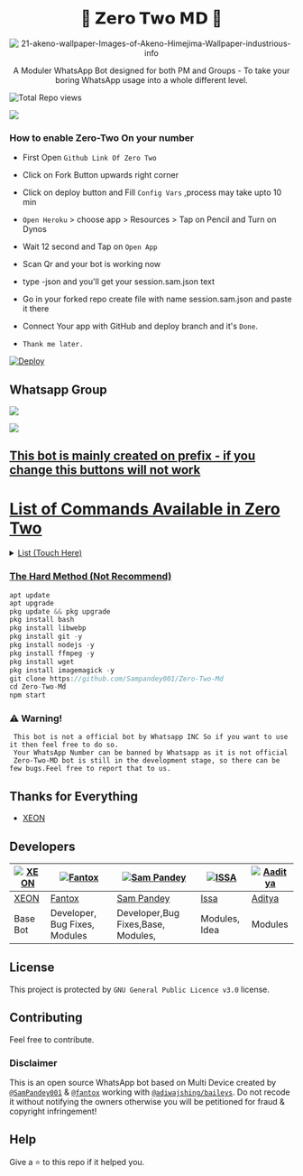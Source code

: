 <h1 align="center">🍭 𝗭𝗲𝗿𝗼 𝗧𝘄𝗼 𝗠𝗗 🍭<br></h1>
<p align="center">
  <img src="https://wallpapercave.com/uwp/uwp2350296.jpeg" alt="21-akeno-wallpaper-Images-of-Akeno-Himejima-Wallpaper-industrious-info" />
</p>

<p align="center"> 
  A Moduler WhatsApp Bot designed for both PM and Groups - To take your boring WhatsApp usage into a whole different level.
  
![Total Repo views](https://gpvc.arturio.dev/sampandey001)
  
![](https://github-readme-stats.vercel.app/api/pin/?username=sampandey001&repo=zero-two-md&theme=dark)
                                                                                                                                             
### How to enable Zero-Two On your number
-   First Open `Github Link Of Zero Two`
-  Click on Fork Button upwards right corner
-  Click on deploy button and Fill `Config Vars` ,process may take upto 10 min
- `Open Heroku` > choose app > Resources > Tap on Pencil and Turn on Dynos
-  Wait 12 second and Tap on `Open App`
-  Scan Qr and your bot is working now
-  type -json and you'll get your session.sam.json text
-  Go in your forked repo create file with name session.sam.json and paste it there
-  Connect Your app with GitHub and deploy branch and it's `Done`.

- `Thank me later.`

[![Deploy](https://www.herokucdn.com/deploy/button.svg)](https://heroku.com/deploy?template=https://github.com/Sampandey001/Zero-Two-Md)

## Whatsapp Group

<a href="https://chat.whatsapp.com/KK6AVKEwPVJ0aXoWo2cK2g"><img src="https://img.shields.io/badge/Join Group-25D366?style=for-the-badge&logo=whatsapp&logoColor=white" />

<a href="https://chat.whatsapp.com/Bl2F9UTVU4CBfZU6eVnrbCl"><img src="https://img.shields.io/badge/Join Group-25D366?style=for-the-badge&logo=whatsapp&logoColor=white" />

## This bot is mainly created on prefix - if you change this buttons will not work

# List of Commands Available in Zero Two
  <details>
  <summary>List (Touch Here)</summary>
<p>

     🍁 Group Menu 🍁 
  -  ${prefix}grouplink
  -  ${prefix}ephemeral [option]
  -  ${prefix}setgrouppp
  -  ${prefix}setname [text]
  -  ${prefix}group [option]
  -  ${prefix}editinfo [option]
  -  ${prefix}ginfo
  -  ${prefix}add @user
  -  ${prefix}kick @user
  -  ${prefix}promote @user
  -  ${prefix}demote @user
  
    🍁 Sticker Menu 🍁 
  -  ${prefix}cry
  -  ${prefix}lick
  -  ${prefix}hug
  -  ${prefix}pat
  -  ${prefix}bite
  -  ${prefix}yeet
  -  ${prefix}bullly
  -  ${prefix}bonk
  -  ${prefix}wink
  -  ${prefix}poke
  -  ${prefix}slap
  -  ${prefix}smile
  -  ${prefix}wave
  -  ${prefix}awoo
  -  ${prefix}smug
  -  ${prefix}glomp
  -  ${prefix}happy
  -  ${prefix}cringe
  -  ${prefix}cuddle
  -  ${prefix}highfive
  -  ${prefix}shinobu
  -  ${prefix}megumin
  -  ${prefix}handhold

    🍁 Downloader Menu 🍁 
  -  ${prefix}yt [url/name]
  -  ${prefix}song [url/name]
  -  ${prefix}video [url/name]
  -  ${prefix}play [url/name]
  -  ${prefix}ytmp3 [url]
  -  ${prefix}ytmp4 [url]
  -  ${prefix}fb [url] (beta
  -  ${prefix}instagram [url]
  -  ${prefix}twitter [url]
  -  ${prefix}twittermp3 [url]
  -  ${prefix}pinterestdl [url]
  -  ${prefix}getmusic [query]
  -  ${prefix}getvideo [query]
  -  ${prefix}umma [url]
  -  ${prefix}joox [query]
  -  ${prefix}soundcloud [url]
  
    🍁 Search Menu 🍁 
  -  ${prefix}play [query]
  -  ${prefix}yts [query]
  -  ${prefix}google [query]
  -  ${prefix}gimage [query]
  -  ${prefix}pinterest [query]
  -  ${prefix}wallpaper [query]
  -  ${prefix}ytsearch [query]
  
    🍁 Random Menu 🍁 
  -  ${prefix}coffee
  -  ${prefix}couplepp
  -  ${prefix}waifu
  -  ${prefix}Neko
  -  ${prefix}HNeko (NSFW)
  -  ${prefix}bj (NSFW)
  -  ${prefix}Nwaifu (NSFW)
  
    🍁 Fun Menu 🍁 
  -  ${prefix}couple
  -  ${prefix}mysoulmate
  -  ${prefix}math [mode] 
  -  ${prefix}quiz [mode]
  
    🍁 Voice Changer Menu 🍁 
  -  ${prefix}bass
  -  ${prefix}blown
  -  ${prefix}deep
  -  ${prefix}earrape
  -  ${prefix}fast
  -  ${prefix}fat
  -  ${prefix}nightcore
  -  ${prefix}reverse
  -  ${prefix}robot
  -  ${prefix}slow
  -  ${prefix}squirrel

    🍁 Text Pro Menu 🍁  (Beta Stage)
  -  ${prefix}3dchristmas
  -  ${prefix}candy
  -  ${prefix}sparklechristmas
  -  ${prefix}waterpipe
  -  ${prefix}fiction
  -  ${prefix}rock
  -  ${prefix}lava
  -  ${prefix}honey
  -  ${prefix}ice
  -  ${prefix}3ddeepsea
  -  ${prefix}americanflag
  -  ${prefix}3dscifi
  -  ${prefix}3drainbow
  -  ${prefix}3dwaterpipe
  -  ${prefix}halloweenskeleton
  -  ${prefix}sketch
  -  ${prefix}bluecircuit
  -  ${prefix}space
  -  ${prefix}metallic
  -  ${prefix}fiction
  -  ${prefix}greenhorror
  -  ${prefix}transformer
  -  ${prefix}berry
  -  ${prefix}thunder
  -  ${prefix}magma
  -  ${prefix}3dcrackedstone
  -  ${prefix}3dneonlight
  -  ${prefix}impressiveglitch
  -  ${prefix}naturalleaves
  -  ${prefix}fireworksparkle
  -  ${prefix}matrix
  -  ${prefix}dropwater
  -  ${prefix}harrypotter
  -  ${prefix}foggywindow
  -  ${prefix}neondevils
  -  ${prefix}christmasholiday
  -  ${prefix}3dgradient
  -  ${prefix}blackpink
  -  ${prefix}gluetext
  
    🍁 Horoscope Menu 🍁 
  -  ${prefix}hockeynumber
  -  ${prefix}dreammeaning
  -  ${prefix}namemeaning
  -  ${prefix}fortunetelling
  -  ${prefix}marriageprediction
  -  ${prefix}wife&husband
  -  ${prefix}fortunetelling2
  -  ${prefix}matchname
  -  ${prefix}couplematch
  -  ${prefix}married
  -  ${prefix}businessnature
  -  ${prefix}sustenance
  -  ${prefix}profession
  -  ${prefix}fate
  -  ${prefix}potentialdisease
  -  ${prefix}tarot
  -  ${prefix}fengshui
  -  ${prefix}goodday
  -  ${prefix}badday
  -  ${prefix}unluckyday
  -  ${prefix}dragonday
  -  ${prefix}sustenance2
  -  ${prefix}luck
  -  ${prefix}weton
  -  ${prefix}character
  -  ${prefix}luck2
  -  ${prefix}fishing
  -  ${prefix}fertiletime
  -  ${prefix}zodiac
  -  ${prefix}shio

    🍁 Convert Menu 🍁 
  -  ${prefix}photo
  -  ${prefix}imagesticker
  -  ${prefix}toimg
  -  ${prefix}removebg
  -  ${prefix}sticker
  -  ${prefix}mp3
  -  ${prefix}mp4audio
  -  ${prefix}emoji (Beta)
  -  ${prefix}emojimix (Beta)
  -  ${prefix}tovideo
  -  ${prefix}togif
  -  ${prefix}
  -  ${prefix}tovn
  -  ${prefix}ebinary
  -  ${prefix}dbinary
  -  ${prefix}styletext
  -  ${prefix}smeme
   
    🍁 Misc Menu 🍁 
  -  ${prefix}ping
  -  ${prefix}owner
  -  ${prefix}donate
  -  ${prefix}menu / ${prefix}help / ${prefix}?
  -  ${prefix}delete
  -  ${prefix}chatinfo
  -  ${prefix}quoted
  -  ${prefix}listpc
  -  ${prefix}listgc
  -  ${prefix}listonline
  -  ${prefix}report (report bug to owner)
  -  ${prefix}repuest (request anything from owner)
  
  
    And A lot More 
  

</details>
</p>


### The Hard Method (Not Recommend)
```js
apt update
apt upgrade
pkg update && pkg upgrade
pkg install bash
pkg install libwebp
pkg install git -y
pkg install nodejs -y 
pkg install ffmpeg -y 
pkg install wget
pkg install imagemagick -y
git clone https://github.com/Sampandey001/Zero-Two-Md
cd Zero-Two-Md
npm start
```

### ⚠️ Warning! 
```
 This bot is not a official bot by Whatsapp INC So if you want to use it then feel free to do so.
 Your WhatsApp Number can be banned by Whatsapp as it is not official
 Zero-Two-MD bot is still in the development stage, so there can be few bugs.Feel free to report that to us.
```

## Thanks for Everything 
- [XEON](https://github.com/dgxeon)


## Developers

[![XEON](https://github.com/dgxeon.png?size=80)](https://github.com/dgxeon) | [![Fantox](https://github.com/fantox001.png?size=100)](https://github.com/fantox001) | [![Sam Pandey](https://github.com/sampandey001.png?size=109)](https://github.com/sampandey001) | [![ISSA](https://github.com/issa2001.png?size=80)](https://github.com/issa2001) | [![Aaditya](https://github.com/addycracker.png?size=80)](https://github.com/addycracker)
----|----|----|----|----
[XEON](https://wa.me/916909137213) | [Fantox](https://wa.me/918101187835) | [Sam Pandey](https://wa.me/919628516236) | [Issa](https://wa.me/254115175696) | [Aditya](https://wa.me/919681777261)
Base Bot  | Developer, Bug Fixes, Modules |Developer,Bug Fixes,Base, Modules, | Modules, Idea | Modules



## License
This project is protected by `GNU General Public Licence v3.0` license.

## Contributing
Feel free to contribute.

### Disclaimer
This is an open source WhatsApp bot based on Multi Device created by [`@SamPandey001`](https://github.com/SamPandey001) & [`@fantox`](https://github.com/FantoX001) working with [`@adiwajshing/baileys`](https://github.com/adiwajshing/baileys). Do not recode it without notifying the owners otherwise you will be petitioned for fraud & copyright infringement!

## Help
Give a ⭐ to this repo if it helped you.
